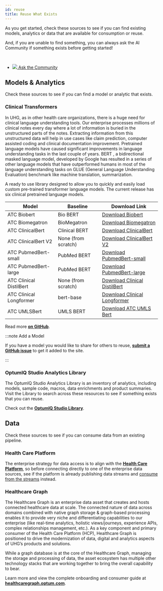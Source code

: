 ```yaml
---
id: reuse
title: Reuse What Exists
---
```


As you get started, check these sources to see if you can find existing models, analytics or data that are available for consumption or reuse. 

And, if you are unable to find something, you can always ask the AI Community if something exists before getting started!

<br/> 

<ul class="contact-list">
	<li>
        <a href="https://teams.microsoft.com/l/channel/19%3ae8c379b417bc4153b3f5e109657105ed%40thread.tacv2/Help!?groupId=a886ded2-d2cb-437c-acbf-e9d200fd8480&tenantId=db05faca-c82a-4b9d-b9c5-0f64b6755421" target="_blank">
            <span class='icon-wrap'>
                <img src="/img/Microsoft_Teams.png" class="contact-icon"/>
            </span>
            Ask the Community
        </a>
    </li>
</ul>


## __Models & Analytics__

Check these sources to see if you can find a model or analytic that exists.

### Clinical Transformers

In UHG, as in other health care organizations, there is a huge need for clinical language understanding tools. Our enterprise processes millions of clinical notes every day where a lot of information is buried in the unstructured parts of the notes. Extracting information from this unstructured data will help in use cases like claim prediction, computer assisted coding and clinical documentation improvement. Pretrained language models have caused significant improvements in language understanding tasks in the last couple of years. BERT , a bidirectional masked language model, developed by Google has resulted in a series of other language models that have outperformed humans in most of the language understanding tasks on GLUE (General Language Understanding Evaluation) benchmark like machine translation, summarization.

A ready to use library designed to allow you to quickly and easily load custom pre-trained transformer language models. The current release has six clinical pretrained language models. 


| Model | Baseline | Download Link |
|-------|----------|-------------- |
| ATC Biobert | Bio BERT | [Download Biobert](https://s3api-core.uhc.com/bert-models/clinical/atc_biobert/model.tgz) |
| ATC Biomegatron | BioMegatron | [Download Biomegatron](https://s3api-core.uhc.com/bert-models/clinical/atc_biomegatron/model.tgz) |
| ATC ClinicalBert | Clinical BERT | [Download ClinicalBert](https://s3api-core.uhc.com/bert-models/clinical/atc_clinical_bert/model.tgz) |
| ATC ClinicalBert V2 | None (from scratch) | [Download ClinicalBert V2](https://s3api-core.uhc.com/bert-models/clinical/atc_clinical_bert_v2/model.tgz) |
| ATC PubmedBert-small | PubMed BERT | [Download PubmedBert-small](https://s3api-core.uhc.com/bert-models/clinical/atc_pubmed_bert_small/model.tgz) |
| ATC PubmedBert-large | PubMed BERT | [Download PubmedBert-large](https://s3api-core.uhc.com/bert-models/clinical/atc_pubmed_bert_large/model.tgz) |
| ATC Clinical DistilBert | None (from scratch) | [Download Clinical DistilBert](https://s3api-core.uhc.com/bert-models/clinical/atc_clinical_distilbert/model.tgz) |
| ATC Clinical Longformer | bert-base | [Download Clinical Longformer](https://s3api-core.uhc.com/bert-models/clinical/atc_clinical_longformer/model.tgz) |
| ATC UMLSBert | UMLS BERT | [Download ATC UMLS Bert](https://s3api-core.uhc.com/bert-models/clinical/atc_umls_bert.zip) |


Read more [**on GitHub**](https://github.optum.com/ATC/clinicaltransformers).

:::note Add a Model

If you have a model you would like to share for others to reuse, [**submit a GitHub issue**](https://github.optum.com/ai-community/ai-community-site/issues/new?assignees=jwilli&labels=model-reuse&template=publish-a-model-for-reuse.md&title=) to get it added to the site. 

:::

### OptumIQ Studio Analytics Library

The OptumIQ Studio Analytics Library is an inventory of analytics, including models, sample code, macros, data enrichments and product summaries. Visit the Library to search across these resources to see if something exists that you can reuse.

Check out the [**OptumIQ Studio Library**](https://uhgazure.sharepoint.com/sites/optumiqstudio).


## __Data__

Check these sources to see if you can consume data from an existing pipeline.

### Health Care Platform

The enterprise strategy for data access is to align with the [**Health Care Platform**](https://hcp.optum.com), so before connecting directly to one of the enterprise data sources, see if the platform is already publishing data streams and [consume from the streams](https://github.optum.com/kafka/kaas-alpha) instead.

### Healthcare Graph

The Healthcare Graph is an enterprise data asset that creates and hosts connected healthcare data at scale. The connected nature of data across domains combined with native graph storage & graph-based processing enables it to provide very niche and differentiating capabilities to our enterprise (like real-time analytics, holistic views/journeys, experience APIs, complex relationships management, etc.). As a key component and primary consumer of the Health Care Platform (HCP), Healthcare Graph is positioned to drive the modernization of data, digital and analytics aspects of UHG’s products and solutions.

While a graph database is at the core of the Healthcare Graph, managing the storage and processing of data, the asset ecosystem has multiple other technology stacks that are working together to bring the overall capability to bear.

Learn more and view the complete onboarding and consumer guide at [**healthcaregraph.optum.com**](https://healthcaregraph.optum.com/).

